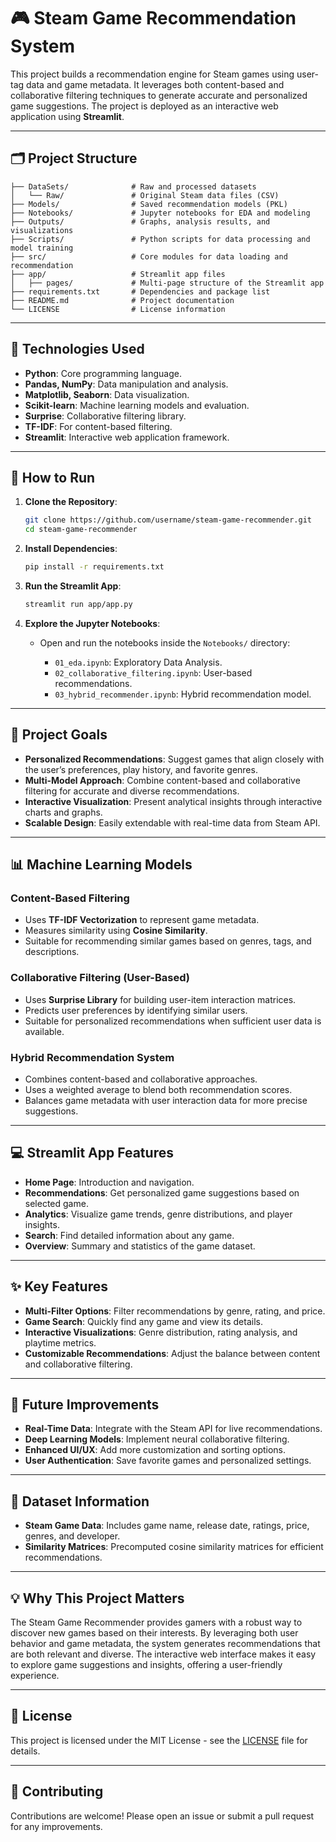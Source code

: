 
# 🎮 Steam Game Recommendation System

This project builds a recommendation engine for Steam games using user-tag data and game metadata. It leverages both content-based and collaborative filtering techniques to generate accurate and personalized game suggestions. The project is deployed as an interactive web application using **Streamlit**.

---

## 🗂️ Project Structure

```
├── DataSets/              # Raw and processed datasets
│   └── Raw/               # Original Steam data files (CSV)
├── Models/                # Saved recommendation models (PKL)
├── Notebooks/             # Jupyter notebooks for EDA and modeling
├── Outputs/               # Graphs, analysis results, and visualizations
├── Scripts/               # Python scripts for data processing and model training
├── src/                   # Core modules for data loading and recommendation
├── app/                   # Streamlit app files
│   ├── pages/             # Multi-page structure of the Streamlit app
├── requirements.txt       # Dependencies and package list
├── README.md              # Project documentation
└── LICENSE                # License information
```

---

## 🔧 Technologies Used

* **Python**: Core programming language.
* **Pandas, NumPy**: Data manipulation and analysis.
* **Matplotlib, Seaborn**: Data visualization.
* **Scikit-learn**: Machine learning models and evaluation.
* **Surprise**: Collaborative filtering library.
* **TF-IDF**: For content-based filtering.
* **Streamlit**: Interactive web application framework.

---

## 🚀 How to Run

1. **Clone the Repository**:

   ```bash
   git clone https://github.com/username/steam-game-recommender.git
   cd steam-game-recommender
   ```

2. **Install Dependencies**:

   ```bash
   pip install -r requirements.txt
   ```

3. **Run the Streamlit App**:

   ```bash
   streamlit run app/app.py
   ```

4. **Explore the Jupyter Notebooks**:

   * Open and run the notebooks inside the `Notebooks/` directory:

     * `01_eda.ipynb`: Exploratory Data Analysis.
     * `02_collaborative_filtering.ipynb`: User-based recommendations.
     * `03_hybrid_recommender.ipynb`: Hybrid recommendation model.

---

## 🎯 Project Goals

* **Personalized Recommendations**: Suggest games that align closely with the user’s preferences, play history, and favorite genres.
* **Multi-Model Approach**: Combine content-based and collaborative filtering for accurate and diverse recommendations.
* **Interactive Visualization**: Present analytical insights through interactive charts and graphs.
* **Scalable Design**: Easily extendable with real-time data from Steam API.

---

## 📊 Machine Learning Models

### Content-Based Filtering

* Uses **TF-IDF Vectorization** to represent game metadata.
* Measures similarity using **Cosine Similarity**.
* Suitable for recommending similar games based on genres, tags, and descriptions.

### Collaborative Filtering (User-Based)

* Uses **Surprise Library** for building user-item interaction matrices.
* Predicts user preferences by identifying similar users.
* Suitable for personalized recommendations when sufficient user data is available.

### Hybrid Recommendation System

* Combines content-based and collaborative approaches.
* Uses a weighted average to blend both recommendation scores.
* Balances game metadata with user interaction data for more precise suggestions.

---

## 💻 Streamlit App Features

* **Home Page**: Introduction and navigation.
* **Recommendations**: Get personalized game suggestions based on selected game.
* **Analytics**: Visualize game trends, genre distributions, and player insights.
* **Search**: Find detailed information about any game.
* **Overview**: Summary and statistics of the game dataset.

---

## ✨ Key Features

* **Multi-Filter Options**: Filter recommendations by genre, rating, and price.
* **Game Search**: Quickly find any game and view its details.
* **Interactive Visualizations**: Genre distribution, rating analysis, and playtime metrics.
* **Customizable Recommendations**: Adjust the balance between content and collaborative filtering.

---

## 🌟 Future Improvements

* **Real-Time Data**: Integrate with the Steam API for live recommendations.
* **Deep Learning Models**: Implement neural collaborative filtering.
* **Enhanced UI/UX**: Add more customization and sorting options.
* **User Authentication**: Save favorite games and personalized settings.

---

## 📂 Dataset Information

* **Steam Game Data**: Includes game name, release date, ratings, price, genres, and developer.
* **Similarity Matrices**: Precomputed cosine similarity matrices for efficient recommendations.

---

## 💡 Why This Project Matters

The Steam Game Recommender provides gamers with a robust way to discover new games based on their interests. By leveraging both user behavior and game metadata, the system generates recommendations that are both relevant and diverse. The interactive web interface makes it easy to explore game suggestions and insights, offering a user-friendly experience.

---

## 📝 License

This project is licensed under the MIT License - see the [LICENSE](LICENSE) file for details.

---

## 🤝 Contributing

Contributions are welcome! Please open an issue or submit a pull request for any improvements.
